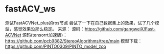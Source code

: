 # fastACV_ws
测试FastACVNet_plus的ros节点
尝试了一下在自己数据集上的效果，试了几个模型，感觉效果没那么稳定。
来源：
源码：https://github.com/gangweiX/Fast-ACVNet
源码(tensorrt加速版)：https://github.com/pcb9382/StereoAlgorithms/tree/main
模型下载：https://github.com/PINTO0309/PINTO_model_zoo
